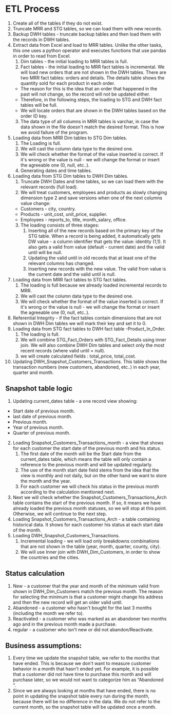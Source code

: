 
# ETL Process

1. Create all of the tables if they do not exist. 
2. Truncate MRR and STG tables, so we can load them with new records.
3. Backup DWH tables - truncate backup tables and then load them with the records in DWH tables. 
4. Extract data from Excel and load to MRR tables. Unlike the other tasks, this one uses a python operator and executes functions that use pandas in order to read from Excel. 
    1. Dim tables - the initial loading to MRR tables is full. 
    2. Fact tables - the initial loading to MRR fact tables is incremental. We will load new orders that are not shown in the DWH tables. 
    There are two MRR fact tables: orders and details. The details table shows the quantity sold for each product in each order. 
    - The reason for this is the idea that an order that happened in the past will not change, so the record will not be updated either.
    - Therefore, in the following steps, the loading to STG and DWH fact tables will be full.
    - We will locate orders that are shown in the DWH tables based on the order ID key. 
    3. The data type of all columns in MRR tables is varchar, in case the data shown in the file doesn't match the desired format. This is how we avoid failure of the program.
5. Loading data from MRR Dim tables to STG Dim tables. 
    1. The Loading is full.
    2. We will cast the column data type to the desired one. 
    3. We will check whether the format  of the value inserted is correct. If it's wrong or the value is null - we will change the format or insert the agreeable one (0, null, etc..). 
    4. Generating dates and time tables.
6. Loading data from STG Dim tables to DWH Dim tables. 
    1. Truncate DWH Dates and time tables, so we can load them with the relevant records (full load). 
    2. We will treat customers, employees and products as slowly changing dimension type 2 and save versions when one of the next columns value change:
    - Customers - city, country. 
    - Products - unit_cost, unit_price, supplier. 
    - Employees - reports_to, title, month_salary, office. 
    3. The loading consists of three stages:
        1. Inserting all of the new records based on the primary key of the STG table. When a record is being added, it automatically gets DW value - a column identifier that gets the value: identity (1,1). It also gets a valid from value (default - current date) and the valid until will be null.  
        2. Updating the valid until in old records that at least one of the relevant columns has changed.
        3. Inserting new records with the new value. The valid from value is the current date and the valid until is null. 
7. Loading data from MRR fact tables to STG fact tables. 
    1. The loading is full because we already loaded incremental records to MRR.
    2. We will cast the column data type to the desired one. 
    3. We will check whether the format of the value inserted is correct. If it's wrong or the value is null - we will change the format or insert the agreeable one (0, null, etc..). 
8. Referential Integrity -  if the fact tables contain dimensions that are not shown in DWH Dim tables we will mark their key and set it to 0. 
9. Loading data from STG fact tables to DWH fact table -Product_In_Order.
    1. The loading is full.
    2. We will combine STG_Fact_Orders with STG_Fact_Details using inner join. We will also combine DWH Dim tables and select only the most recent records (where valid until = null).   
    3. we will create calculated fields : total_price, total_cost.  
10. Updating DWH_Snapshot_Customers_Transactions. This table shows the transaction numbers (new customers, abandoned, etc..) in each year, quarter and month. 

## Snapshot table logic 
1. Updating current_dates table - a one record view showing:
- Start date of previous month.
- last date of previous month.
- Previous month.
- Year of previous month.
- Quarter of previous month.
2. Loading Snapshot_Customers_Transactions_month - a view that shows for each customer the start date of the previous month and his status.
    1. The first date of the month will be the Start date from the current_dates table, which means the table will only contain a reference to the previous month and will be updated regularly.
    2. The use of the month start date field stems from the idea that the view is monthly and not daily, but on the other hand we want to store the month and the year.
    3. For each customer we will check his status in the previous month according to the calculation mentioned next. 
3. Next we will check whether the Snapshot_Customers_Transactions_Arch table contains the start of the previous month. If so, it means we have already loaded the previous month statuses, so we will stop at this point. Otherwise, we will continue to the next step.
4. Loading Snapshot_Customers_Transactions_Arch - a table containing historical data. It shows for each customer his status at each start date of the month. 
5. Loading DWH_Snapshot_Customers_Transactions.
    1. Incremental loading - we will load only breakdowns combinations that are not shown in the table (year, month, quarter, county, city). 
    2. We will use Inner join with DWH_Dim_Customers, in order to show the countries and the cities. 


## Status calculation
1. New - a customer that the year and month of the minimum valid from shown in DWH_Dim_Customers match the previous month. 
The reason for selecting the minimum is that a customer might change his address and then the new record will get an older valid until. 
2. Abandoned - a customer who hasn't bought for the last 3 months (including the month we refer to).  
3. Reactivated - a customer who was marked as an abandoner two months ago and in the previous month made a purchase.  
4. regular - a customer who isn't new or did not abandon/Reactivate. 


## Business assumptions:
1. Every time we update the snapshot table, we refer to the months that have ended. This is because we don't want to measure customer behavior in a month that hasn't ended yet. For example, it is possible that a customer did not have time to purchase this month and will purchase later, so we would not want to categorize him as “Abandoned “.
2. Since we are always looking at months that have ended, there is no point in updating the snapshot table every run during the month, because there will be no difference in the data. We do not refer to the current month, so the snapshot table will be updated once a month.



